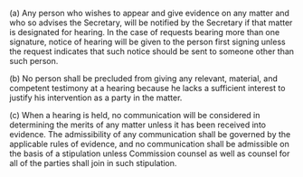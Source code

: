 (a) Any person who wishes to appear and give evidence on any matter and who so advises the Secretary, will be notified by the Secretary if that matter is designated for hearing. In the case of requests bearing more than one signature, notice of hearing will be given to the person first signing unless the request indicates that such notice should be sent to someone other than such person.

(b) No person shall be precluded from giving any relevant, material, and competent testimony at a hearing because he lacks a sufficient interest to justify his intervention as a party in the matter.

(c) When a hearing is held, no communication will be considered in determining the merits of any matter unless it has been received into evidence. The admissibility of any communication shall be governed by the applicable rules of evidence, and no communication shall be admissible on the basis of a stipulation unless Commission counsel as well as counsel for all of the parties shall join in such stipulation.

